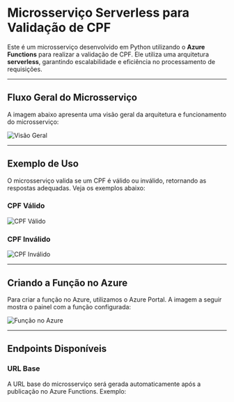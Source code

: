 # Microsserviço Serverless para Validação de CPF

Este é um microsserviço desenvolvido em Python utilizando o **Azure Functions** para realizar a validação de CPF. Ele utiliza uma arquitetura **serverless**, garantindo escalabilidade e eficiência no processamento de requisições.

---

## **Fluxo Geral do Microsserviço**

A imagem abaixo apresenta uma visão geral da arquitetura e funcionamento do microsserviço:

![Visão Geral](print/imagem-geral.png)

---

## **Exemplo de Uso**

O microsserviço valida se um CPF é válido ou inválido, retornando as respostas adequadas. Veja os exemplos abaixo:

### CPF Válido
![CPF Válido](print/cpf-valido.png)

### CPF Inválido
![CPF Inválido](print/cpf-invalido.png)

---

## **Criando a Função no Azure**

Para criar a função no Azure, utilizamos o Azure Portal. A imagem a seguir mostra o painel com a função configurada:

![Função no Azure](print/function-azure.png)

---

## **Endpoints Disponíveis**

### URL Base
A URL base do microsserviço será gerada automaticamente após a publicação no Azure Functions. Exemplo:
